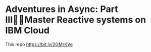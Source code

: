 # Adventures in Async: Part IIIMaster Reactive systems on IBM Cloud

This repo https://bit.ly/2GMrKVe


